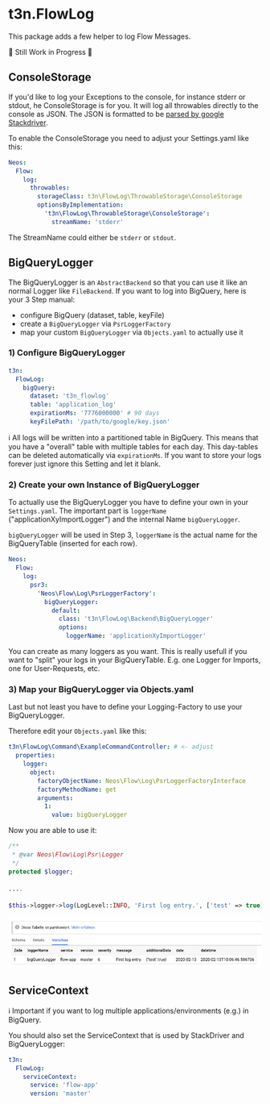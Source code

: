 # t3n.FlowLog

This package adds a few helper to log Flow Messages.

🔧 Still Work in Progress 🔧

## ConsoleStorage

If you'd like to log your Exceptions to the console, for instance stderr or stdout, he ConsoleStorage is for you.
It will log all throwables directly to the console as JSON. The JSON is formatted to be [parsed by google Stackdriver](https://cloud.google.com/error-reporting/reference/rest/v1beta1/projects.events/report#ReportedErrorEvent).

To enable the ConsoleStorage you need to adjust your Settings.yaml like this:

```yaml
Neos:
  Flow:
    log:
      throwables:
        storageClass: t3n\FlowLog\ThrowableStorage\ConsoleStorage
        optionsByImplementation:
          't3n\FlowLog\ThrowableStorage\ConsoleStorage':
            streamName: 'stderr'
```

The StreamName could either be `stderr` or `stdout`.

## BigQueryLogger 

The BigQueryLogger is an `AbstractBackend` so that you can use it like an normal Logger like `FileBackend`. If you want to log into BigQuery, here is your 3 Step manual:

- configure BigQuery (dataset, table, keyFile)
- create a `BigQueryLogger` via `PsrLoggerFactory`
- map your custom `BigQueryLogger` via `Objects.yaml` to actually use it

### 1) Configure BigQueryLogger


```yaml
t3n:
  FlowLog:
    bigQuery:
      dataset: 't3n_flowlog'
      table: 'application_log'
      expirationMs: '7776000000' # 90 days
      keyFilePath: '/path/to/google/key.json'

```

ℹ️ All logs will be written into a partitioned table in BigQuery. This means that you have a "overall" table with multiple tables for each day. This day-tables can be deleted automatically via `expirationMs`. If you want to store your logs forever just ignore this Setting and let it blank.

### 2) Create your own Instance of BigQueryLogger

To actually use the BigQueryLogger you have to define your own in your `Settings.yaml`. The important part is `loggerName` ("applicationXyImportLogger") and the internal Name `bigQueryLogger`.

`bigQueryLogger` will be used in Step 3, `loggerName` is the actual name for the BigQueryTable (inserted for each row).

```yaml
Neos:
  Flow:
    log:
      psr3:
        'Neos\Flow\Log\PsrLoggerFactory':
          bigQueryLogger:
            default:
              class: 't3n\FlowLog\Backend\BigQueryLogger'
              options:
                loggerName: 'applicationXyImportLogger'
```

You can create as many loggers as you want. This is really usefull if you want to "split" your logs in your BigQueryTable. E.g. one Logger for Imports, one for User-Requests, etc.

### 3) Map your BigQueryLogger via Objects.yaml

Last but not least you have to define your Logging-Factory to use your BigQueryLogger.

Therefore edit your `Objects.yaml` like this:

```yaml
t3n\FlowLog\Command\ExampleCommandController: # <- adjust
  properties:
    logger:
      object:
        factoryObjectName: Neos\Flow\Log\PsrLoggerFactoryInterface
        factoryMethodName: get
        arguments:
          1:
            value: bigQueryLogger

```

Now you are able to use it:

```php
/**
 * @var Neos\Flow\Log\Psr\Logger
 */
protected $logger;

....

$this->logger->log(LogLevel::INFO, 'First log entry.', ['test' => true]);

```

![First entry in BigQuery - example](docs/bigquery_example.png 'First entry in BigQuery - example.')


## ServiceContext

ℹ️ Important if you want to log multiple applications/environments (e.g.) in BigQuery.

You should also set the ServiceContext that is used by StackDriver and BigQueryLogger:
```yaml
t3n:
  FlowLog:
    serviceContext:
      service: 'flow-app'
      version: 'master'

```
